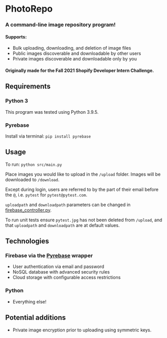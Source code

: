 # PhotoRepo
### A command-line image repository program!

#### Supports:
<ul>
	<li> Bulk uploading, downloading, and deletion of image files </li>
	<li> Public images discoverable and downloadable by other users </li>
	<li> Private images discoverable and downloadable only by you </li>
</ul>

#### Originally made for the Fall 2021 Shopify Developer Intern Challenge.

## Requirements
### Python 3
This program was tested using Python 3.9.5.
### Pyrebase
Install via terminal:
`pip install pyrebase`

## Usage
To run: `python src/main.py`

Place images you would like to upload in the `/upload` folder.
Images will be downloaded to `/download`.

Except during login, users are referred to by the part of their email before the `@`, i.e. `pytest` for `pytest@pytest.com`.

`uploadpath` and `downloadpath` parameters can be changed in [firebase_controller.py](https://github.com/davidwyao/Photo-Repo/blob/main/src/firebase_controller.py).

To run unit tests ensure `pytest.jpg` has not been deleted from `/upload`, and that `uploadpath` and `downloadpath` are at default values.

## Technologies
### Firebase via the [Pyrebase](https://github.com/thisbejim/Pyrebase) wrapper
<ul>
	<li> User authentication via email and password </li>
	<li> NoSQL database with advanced security rules </li>
	<li> Cloud storage with configurable access restrictions </li>
</ul>

### Python
<ul>
	<li> Everything else! </li>
</ul>
</ul>

## Potential additions
<ul>
	<li> Private image encryption prior to uploading using symmetric keys. </li>
</ul>
